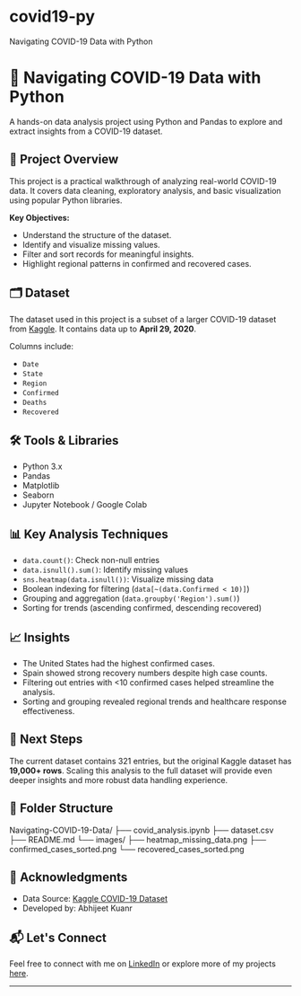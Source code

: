 # covid19-py
Navigating COVID-19 Data with Python

# 🧪 Navigating COVID-19 Data with Python

A hands-on data analysis project using Python and Pandas to explore and extract insights from a COVID-19 dataset.

## 📌 Project Overview

This project is a practical walkthrough of analyzing real-world COVID-19 data. It covers data cleaning, exploratory analysis, and basic visualization using popular Python libraries.

**Key Objectives:**
- Understand the structure of the dataset.
- Identify and visualize missing values.
- Filter and sort records for meaningful insights.
- Highlight regional patterns in confirmed and recovered cases.

## 🗂️ Dataset

The dataset used in this project is a subset of a larger COVID-19 dataset from [Kaggle](https://www.kaggle.com/). It contains data up to **April 29, 2020**.

Columns include:
- `Date`
- `State`
- `Region`
- `Confirmed`
- `Deaths`
- `Recovered`

## 🛠️ Tools & Libraries

- Python 3.x
- Pandas
- Matplotlib
- Seaborn
- Jupyter Notebook / Google Colab

## 📊 Key Analysis Techniques

- `data.count()`: Check non-null entries
- `data.isnull().sum()`: Identify missing values
- `sns.heatmap(data.isnull())`: Visualize missing data
- Boolean indexing for filtering (`data[~(data.Confirmed < 10)]`)
- Grouping and aggregation (`data.groupby('Region').sum()`)
- Sorting for trends (ascending confirmed, descending recovered)

## 📈 Insights

- The United States had the highest confirmed cases.
- Spain showed strong recovery numbers despite high case counts.
- Filtering out entries with <10 confirmed cases helped streamline the analysis.
- Sorting and grouping revealed regional trends and healthcare response effectiveness.

## 🚀 Next Steps

The current dataset contains 321 entries, but the original Kaggle dataset has **19,000+ rows**. Scaling this analysis to the full dataset will provide even deeper insights and more robust data handling experience.

## 📁 Folder Structure
 Navigating-COVID-19-Data/
├── covid_analysis.ipynb
├── dataset.csv
├── README.md
└── images/
├── heatmap_missing_data.png
├── confirmed_cases_sorted.png
└── recovered_cases_sorted.png


## 🙌 Acknowledgments

- Data Source: [Kaggle COVID-19 Dataset](https://www.kaggle.com/)
- Developed by: Abhijeet Kuanr

## 📬 Let's Connect

Feel free to connect with me on [LinkedIn](https://www.linkedin.com/abhijeet-kuanr-6a2672160) or explore more of my projects [here](https://github.com/Abhijeet107).

---


